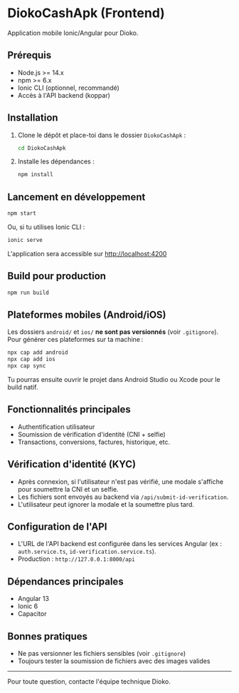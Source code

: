 # DiokoCashApk (Frontend)

Application mobile Ionic/Angular pour Dioko.

## Prérequis
- Node.js >= 14.x
- npm >= 6.x
- Ionic CLI (optionnel, recommandé)
- Accès à l'API backend (koppar)

## Installation

1. Clone le dépôt et place-toi dans le dossier `DiokoCashApk` :
   ```bash
   cd DiokoCashApk
   ```
2. Installe les dépendances :
   ```bash
   npm install
   ```

## Lancement en développement

```bash
npm start
```
Ou, si tu utilises Ionic CLI :
```bash
ionic serve
```

L'application sera accessible sur [http://localhost:4200](http://localhost:4200)

## Build pour production

```bash
npm run build
```

## Plateformes mobiles (Android/iOS)

Les dossiers `android/` et `ios/` **ne sont pas versionnés** (voir `.gitignore`).
Pour générer ces plateformes sur ta machine :

```bash
npx cap add android
npx cap add ios
npx cap sync
```

Tu pourras ensuite ouvrir le projet dans Android Studio ou Xcode pour le build natif.

## Fonctionnalités principales
- Authentification utilisateur
- Soumission de vérification d'identité (CNI + selfie)
- Transactions, conversions, factures, historique, etc.

## Vérification d'identité (KYC)
- Après connexion, si l'utilisateur n'est pas vérifié, une modale s'affiche pour soumettre la CNI et un selfie.
- Les fichiers sont envoyés au backend via `/api/submit-id-verification`.
- L'utilisateur peut ignorer la modale et la soumettre plus tard.

## Configuration de l'API
- L'URL de l'API backend est configurée dans les services Angular (ex : `auth.service.ts`, `id-verification.service.ts`).
- Production : `http://127.0.0.1:8000/api`

## Dépendances principales
- Angular 13
- Ionic 6
- Capacitor

## Bonnes pratiques
- Ne pas versionner les fichiers sensibles (voir `.gitignore`)
- Toujours tester la soumission de fichiers avec des images valides

---

Pour toute question, contacte l'équipe technique Dioko. 